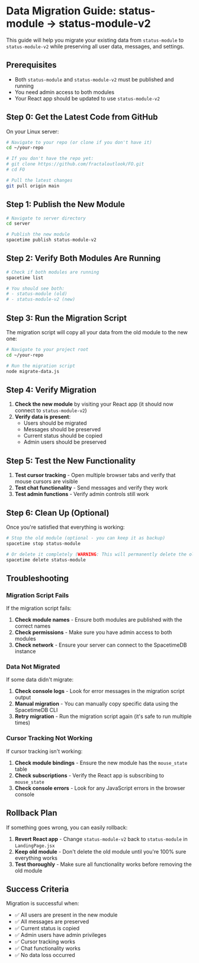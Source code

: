 # Data Migration Guide: status-module → status-module-v2

This guide will help you migrate your existing data from `status-module` to `status-module-v2` while preserving all user data, messages, and settings.

## Prerequisites

- Both `status-module` and `status-module-v2` must be published and running
- You need admin access to both modules
- Your React app should be updated to use `status-module-v2`

## Step 0: Get the Latest Code from GitHub

On your Linux server:

```bash
# Navigate to your repo (or clone if you don't have it)
cd ~/your-repo

# If you don't have the repo yet:
# git clone https://github.com/fractaloutlook/FO.git
# cd FO

# Pull the latest changes
git pull origin main
```

## Step 1: Publish the New Module

```bash
# Navigate to server directory
cd server

# Publish the new module
spacetime publish status-module-v2
```

## Step 2: Verify Both Modules Are Running

```bash
# Check if both modules are running
spacetime list

# You should see both:
# - status-module (old)
# - status-module-v2 (new)
```

## Step 3: Run the Migration Script

The migration script will copy all your data from the old module to the new one:

```bash
# Navigate to your project root
cd ~/your-repo

# Run the migration script
node migrate-data.js
```

## Step 4: Verify Migration

1. **Check the new module** by visiting your React app (it should now connect to `status-module-v2`)
2. **Verify data is present**:
   - Users should be migrated
   - Messages should be preserved
   - Current status should be copied
   - Admin users should be preserved

## Step 5: Test the New Functionality

1. **Test cursor tracking** - Open multiple browser tabs and verify that mouse cursors are visible
2. **Test chat functionality** - Send messages and verify they work
3. **Test admin functions** - Verify admin controls still work

## Step 6: Clean Up (Optional)

Once you're satisfied that everything is working:

```bash
# Stop the old module (optional - you can keep it as backup)
spacetime stop status-module

# Or delete it completely (WARNING: This will permanently delete the old module)
spacetime delete status-module
```

## Troubleshooting

### Migration Script Fails

If the migration script fails:

1. **Check module names** - Ensure both modules are published with the correct names
2. **Check permissions** - Make sure you have admin access to both modules
3. **Check network** - Ensure your server can connect to the SpacetimeDB instance

### Data Not Migrated

If some data didn't migrate:

1. **Check console logs** - Look for error messages in the migration script output
2. **Manual migration** - You can manually copy specific data using the SpacetimeDB CLI
3. **Retry migration** - Run the migration script again (it's safe to run multiple times)

### Cursor Tracking Not Working

If cursor tracking isn't working:

1. **Check module bindings** - Ensure the new module has the `mouse_state` table
2. **Check subscriptions** - Verify the React app is subscribing to `mouse_state`
3. **Check console errors** - Look for any JavaScript errors in the browser console

## Rollback Plan

If something goes wrong, you can easily rollback:

1. **Revert React app** - Change `status-module-v2` back to `status-module` in `LandingPage.jsx`
2. **Keep old module** - Don't delete the old module until you're 100% sure everything works
3. **Test thoroughly** - Make sure all functionality works before removing the old module

## Success Criteria

Migration is successful when:

- ✅ All users are present in the new module
- ✅ All messages are preserved
- ✅ Current status is copied
- ✅ Admin users have admin privileges
- ✅ Cursor tracking works
- ✅ Chat functionality works
- ✅ No data loss occurred 